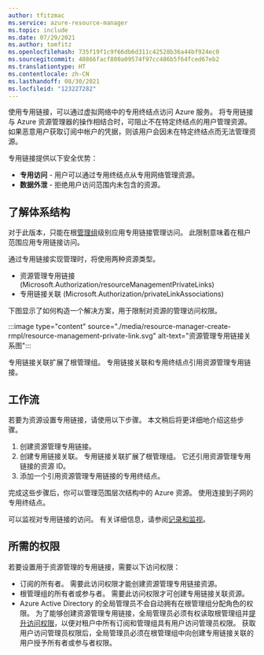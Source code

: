 ```yaml
---
author: tfitzmac
ms.service: azure-resource-manager
ms.topic: include
ms.date: 07/29/2021
ms.author: tomfitz
ms.openlocfilehash: 735f19f1c9f66db6d311c42528b36a44bf924ec0
ms.sourcegitcommit: 40866facf800a09574f97cc486b5f64fced67eb2
ms.translationtype: HT
ms.contentlocale: zh-CN
ms.lasthandoff: 08/30/2021
ms.locfileid: "123227282"
---
```

使用专用链接，可以通过虚拟网络中的专用终结点访问 Azure 服务。 将专用链接与 Azure 资源管理器的操作相结合时，可阻止不在特定终结点的用户管理资源。 如果恶意用户获取订阅中帐户的凭据，则该用户会因未在特定终结点而无法管理资源。

专用链接提供以下安全优势：

* **专用访问** - 用户可以通过专用终结点从专用网络管理资源。
* **数据外泄** - 拒绝用户访问范围内未包含的资源。

## <a name="understand-architecture"></a>了解体系结构

对于此版本，只能在根[管理组](../articles/governance/management-groups/overview.md)级别应用专用链接管理访问。 此限制意味着在租户范围应用专用链接访问。

通过专用链接实现管理时，将使用两种资源类型。

* 资源管理专用链接 (Microsoft.Authorization/resourceManagementPrivateLinks)
* 专用链接关联 (Microsoft.Authorization/privateLinkAssociations)

下图显示了如何构造一个解决方案，用于限制对资源的管理访问权限。

:::image type="content" source="./media/resource-manager-create-rmpl/resource-management-private-link.svg" alt-text="资源管理专用链接关系图":::

专用链接关联扩展了根管理组。 专用链接关联和专用终结点引用资源管理专用链接。

## <a name="workflow"></a>工作流

若要为资源设置专用链接，请使用以下步骤。 本文稍后将更详细地介绍这些步骤。

1. 创建资源管理专用链接。
1. 创建专用链接关联。 专用链接关联扩展了根管理组。 它还引用资源管理专用链接的资源 ID。
1. 添加一个引用资源管理专用链接的专用终结点。

完成这些步骤后，你可以管理范围层次结构中的 Azure 资源。 使用连接到子网的专用终结点。

可以监视对专用链接的访问。 有关详细信息，请参阅[记录和监视](../articles/private-link/private-link-overview.md#logging-and-monitoring)。

## <a name="required-permissions"></a>所需的权限

若要设置用于资源管理的专用链接，需要以下访问权限：

* 订阅的所有者。 需要此访问权限才能创建资源管理专用链接资源。
* 根管理组的所有者或参与者。 需要此访问权限才可创建专用链接关联资源。
* Azure Active Directory 的全局管理员不会自动拥有在根管理组分配角色的权限。 为了能够创建资源管理专用链接，全局管理员必须有权读取根管理组并[提升访问权限](../articles/role-based-access-control/elevate-access-global-admin.md)，以便对租户中所有订阅和管理组具有用户访问管理员权限。 获取用户访问管理员权限后，全局管理员必须在根管理组中向创建专用链接关联的用户授予所有者或参与者权限。